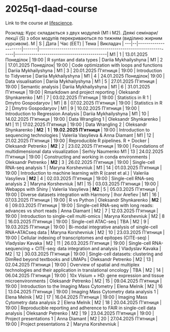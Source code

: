 # 2025q1-daad-course

Link to the course at [lifescience](http://lifesciencescourse.org/en/introduction-r-and-rna-sequencing).

Розклад:
Курс складається з двух модулей (М1 і М2). Деякі семінари/лекції (S) з обох модулів перекриваються по тижням (виділино жирним курсивом).
M | S | Дата                | Час (EET)   | Тема                                                            | Викладач                                    |
---|--|---------------------|-------|-----------------------------------------------------------------|---------------------------------------------|
M1 | 1 | 13.01.2025 Понеділок | 19:00 | R syntax and data types                                           | Dariia Mykhailyshyna                           |
M1 | 2 | 17.01.2025 Понеділок| 19:00 | Code optimization with loops and functions                                          | Dariia Mykhailyshyna                          |
M1 | 3 | 20.01.2025 П'ятниця | 19:00 | Introduction to Tidyverse                 | Dariia Mykhailyshyna                             |
M1 | 4 | 24.01.2025 Понеділок| 19:00 | Data visualisation               | Dariia Mykhailyshyna                             |
M1 | 5 | 27.01.2025 П'ятниця | 19:00 | Semantic analysis                            | Dariia Mykhailyshyna                           |
M1 | 6 | 31.01.2025 П'ятниця | 19:00 | Rmarkdown and project reporting                            | Oleksandr Shynkarenko                           |
M1 | 7 | 03.02.2025 П'ятниця | 19:00 | Statistics in R 1                            | Dmytro Gospodaryov                           |
M1 | 8 | 07.02.2025 П'ятниця | 19:00 | Statistics in R 2                            | Dmytro Gospodaryov                           |
M1 | 9 | 10.02.2025 П'ятниця | 19:00 | Introduction to Regression Analysis | Dariia Mykhailyshyna                           |
M1 | 10 | 14.02.2025 П'ятниця | 19:00 | Data Wrangling 1                            | Oleksandr Shynkarenko                           |
M1 | 11 | 17.02.2025 П'ятниця | 19:00 | Data Wrangling 2                            | Oleksandr Shynkarenko                           |
**M2** | **1** | **19.02.2025 П'ятниця** | 19:00 | Introduction to sequencing technologies                             | Valeriia Vasylieva & Anna Diamant                           |
M1 | 12 | 21.02.2025 П'ятниця | 19:00 | Reproducible R pipelines. R + Docker                            | Oleksandr Petrenko                           |
**M2** | 2 | 23.02.2025 П'ятниця | 19:00 |  Foundations of multidimensional data visualization                             | Serhiy Naumenko
M1 | 13 | 24.02.2025 П'ятниця | 19:00 | Constructing and working in conda environments                            | Oleksandr Petrenko                           |
**M2** | 3 | 26.02.2025 П'ятниця | 19:00 |  Single-cell RNA-seq analysis 1 | Maryna Korshevniuk |
M1 | 14 | 01.03.2025 П'ятниця | 19:00 | Introduction to machine learning with R (caret et al.)                            | Valeriia Vasylieva                           |
**M2** | 4 | 02.03.2025 П'ятниця | 19:00 |  Single-cell RNA-seq analysis 2 | Maryna Korshevniuk |
M1 | 15 | 03.03.2025 П'ятниця | 19:00 | Webapps with Shiny                            | Valeriia Vasylieva                           |
**M2** | 5 | 05.03.2025 П'ятниця | 19:00 |  Diverse datasets integration with Harmony | Ihor Arefiev |
M1 | 16 | 07.03.2025 П'ятниця | 19:00 | R vs Python                            | Oleksandr Shynkarenko                          |
**M2** | 6 | 09.03.2025 П'ятниця | 19:00 |  Single-cell RNA-seq with long reads: advances vs short reads | Anna Diamant |
M2 | 7 | 12.03.2025 П'ятниця | 19:00 |  Introduction to single-cell multi-omics | Maryna Korshevniuk |
M2 | 8 | 16.03.2025 П'ятниця | 19:00 | Single-cell ATAC-seq  | TBA |
M2 | 9 | 19.03.2025 П'ятниця | 19:00 |  Bi-modal integrative analysis of single-cell RNA+ATACseq data | Maryna Korshevniuk |
M2 | 10 | 23.03.2025 П'ятниця | 19:00 | Cellular indexing of transcriptomes and epitopes (CITE-seq)  | Vladyslav Kavaka |
M2 | 11 | 26.03.2025 П'ятниця | 19:00 |  Single-cell RNA-sequencing + CITE-seq: data integration and analysis | Vladyslav Kavaka |
M2 | 12 | 30.03.2025 П'ятниця | 19:00 | Single-cell datasets: clustering and DimRed beyond textbooks and UMAPs
  | Oleksandr Petrenko |
M2 | 13 | 02.04.2025 П'ятниця | 19:00 |  Overview of spatial and multiplex technologies and their application in translational oncology | TBA |
M2 | 14 | 06.04.2025 П'ятниця | 19:00 | 10x Visium + HD: gene expression and tissue microenvironments
  | Oleksandr Petrenko |
M2 | 15 | 09.04.2025 П'ятниця | 19:00 | Introduction to the Imaging Mass Cytometry  | Elena Melnik |
M2 | 16 | 13.04.2025 П'ятниця | 19:00 |  Imaging Mass Cytometry data analysis 1
 | Elena Melnik |
M2 | 17 | 16.04.2025 П'ятниця | 19:00 |   Imaging Mass Cytometry data analysis 2
 | Elena Melnik |
M2 | 18 | 20.04.2025 П'ятниця | 19:00 | Reproducible reporting and adherence to FAIR in single-cell data analysis
  | Oleksandr Petrenko |
M2 | 19 | 23.04.2025 П'ятниця | 19:00 |  Project presentations 1  | Anna Diamant |
M2 | 20 | 27.04.2025 П'ятниця | 19:00 |  Project presentations 2  | Maryna Korshevniuk |


